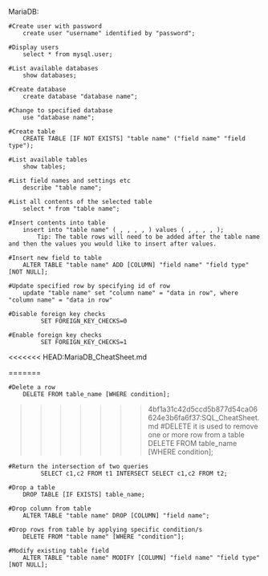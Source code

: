 
MariaDB:

	#Create user with password
		create user "username" identified by "password";
	
	#Display users
		select * from mysql.user;

	#List available databases
		show databases;

	#Create database
		create database "database name";
  
	#Change to specified database
		use "database name";

	#Create table
		CREATE TABLE [IF NOT EXISTS] "table name" ("field name" "field type");

	#List available tables
		show tables;

	#List field names and settings etc
		describe "table name";

	#List all contents of the selected table
		select * from "table name";

	#Insert contents into table
		insert into "table name" ( , , , , ) values ( , , , , );
			Tip: The table rows will need to be added after the table name and then the values you would like to insert after values.

	#Insert new field to table
		ALTER TABLE "table name" ADD [COLUMN] "field name" "field type" [NOT NULL];

	#Update specified row by specifying id of row
		update "table name" set "column name" = "data in row", where "column name" = "data in row"
	
	#Disable foreign key checks
	         SET FOREIGN_KEY_CHECKS=0
        
	#Enable foreign key checks
	         SET FOREIGN_KEY_CHECKS=1
<<<<<<< HEAD:MariaDB_CheatSheet.md
	 
=======
	
	#Delete a row
		DELETE FROM table_name [WHERE condition];
		 
>>>>>>> 4bf1a31c42d5ccd5b877d54ca06624e3b6fa6f37:SQL_CheatSheet.md
	#DELETE it is used to remove one or more row from a table
	         DELETE FROM table_name [WHERE condition];

	#Return the intersection of two queries
	         SELECT c1,c2 FROM t1 INTERSECT SELECT c1,c2 FROM t2;

	#Drop a table
		DROP TABLE [IF EXISTS] table_name;

	#Drop column from table
		ALTER TABLE "table name" DROP [COLUMN] "field name";

	#Drop rows from table by applying specific condition/s
		DELETE FROM "table name" [WHERE "condition"];

	#Modify existing table field
		ALTER TABLE "table name" MODIFY [COLUMN] "field name" "field type" [NOT NULL];
